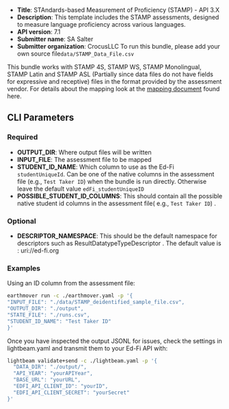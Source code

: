* **Title**: STAndards-based Measurement of Proficiency (STAMP) - API 3.X
* **Description**: This template includes the STAMP assessments, designed to measure language proficiency across various languages.
* **API version**: 7.1
* **Submitter name**: SA Salter
* **Submitter organization**: CrocusLLC
To run this bundle, please add your own source file<code>data/STAMP_Data_File.csv</code>

This bundle works with STAMP 4S, STAMP WS, STAMP Monolingual, STAMP Latin and STAMP ASL (Partially since data files do not have fields for expressive and receptive) files in the format provided by the assessment vendor. For details about the mapping look at the [mapping document](./mapping.md) found here.

## CLI Parameters

### Required
- **OUTPUT_DIR**: Where output files will be written
- **INPUT_FILE**: The assessment file to be mapped
- **STUDENT_ID_NAME**: Which column to use as the Ed-Fi `studentUniqueId`. Can be one of the native columns in the assessment file (e.g., `Test Taker ID`) when the bundle is run directly. Otherwise leave the default value `edFi_studentUniqueID` 
- **POSSIBLE_STUDENT_ID_COLUMNS**: This should contain all the possible native student id columns in the assessment file( e.g., `Test Taker ID`) . 
### Optional
- **DESCRIPTOR_NAMESPACE**: This should be the default namespace for descriptors such as ResultDatatypeTypeDescriptor . The default value is : uri://ed-fi.org

### Examples

Using an ID column from the assessment file:
```bash
earthmover run -c ./earthmover.yaml -p '{
"INPUT_FILE": "./data/STAMP_deidentified_sample_file.csv",
"OUTPUT_DIR": "./output",
"STATE_FILE": "./runs.csv",
"STUDENT_ID_NAME": "Test Taker ID"
}'
```

Once you have inspected the output JSONL for issues, check the settings in lightbeam.yaml and transmit them to your Ed-Fi API with:

```bash
lightbeam validate+send -c ./lightbeam.yaml -p '{
  "DATA_DIR": "./output/",
  "API_YEAR": "yourAPIYear",
  "BASE_URL": "yourURL",
  "EDFI_API_CLIENT_ID": "yourID",
  "EDFI_API_CLIENT_SECRET": "yourSecret"
}'
```